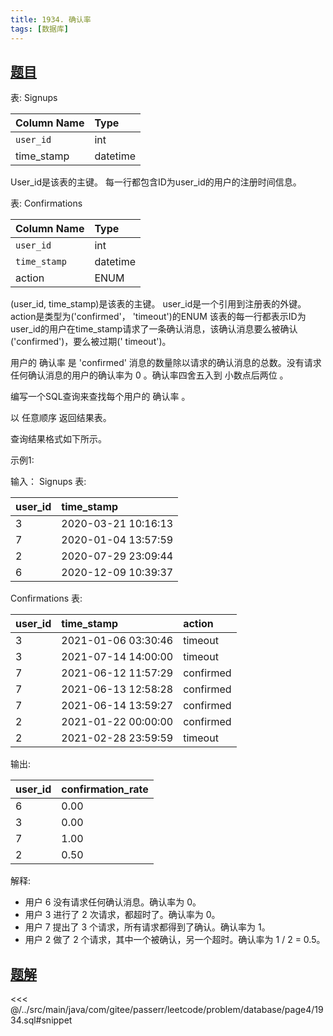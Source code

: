 ```yaml
---
title: 1934. 确认率
tags: [数据库]
---
```


## [题目](https://leetcode.cn/problems/confirmation-rate/)

表: Signups

| Column Name | Type     |
|:------------|:---------|
| `user_id`   | int      |
| time_stamp  | datetime |

User_id是该表的主键。
每一行都包含ID为user_id的用户的注册时间信息。

表: Confirmations

| Column Name  | Type     |
|:-------------|:---------|
| `user_id`    | int      |
| `time_stamp` | datetime |
| action       | ENUM     |

(user_id, time_stamp)是该表的主键。
user_id是一个引用到注册表的外键。
action是类型为('confirmed'， 'timeout')的ENUM
该表的每一行都表示ID为user_id的用户在time_stamp请求了一条确认消息，该确认消息要么被确认('confirmed')，要么被过期('
timeout')。

用户的 确认率 是 'confirmed' 消息的数量除以请求的确认消息的总数。没有请求任何确认消息的用户的确认率为 0 。确认率四舍五入到
小数点后两位 。

编写一个SQL查询来查找每个用户的 确认率 。

以 任意顺序 返回结果表。

查询结果格式如下所示。

示例1:

输入：
Signups 表:

| user_id | time_stamp          |
|:--------|:--------------------|
| 3       | 2020-03-21 10:16:13 |
| 7       | 2020-01-04 13:57:59 |
| 2       | 2020-07-29 23:09:44 |
| 6       | 2020-12-09 10:39:37 |

Confirmations 表:

| user_id | time_stamp          | action    |
|:--------|:--------------------|:----------|
| 3       | 2021-01-06 03:30:46 | timeout   |
| 3       | 2021-07-14 14:00:00 | timeout   |
| 7       | 2021-06-12 11:57:29 | confirmed |
| 7       | 2021-06-13 12:58:28 | confirmed |
| 7       | 2021-06-14 13:59:27 | confirmed |
| 2       | 2021-01-22 00:00:00 | confirmed |
| 2       | 2021-02-28 23:59:59 | timeout   |

输出:

| user_id | confirmation_rate |
|:--------|:------------------|
| 6       | 0.00              |
| 3       | 0.00              |
| 7       | 1.00              |
| 2       | 0.50              |

解释:

- 用户 6 没有请求任何确认消息。确认率为 0。
- 用户 3 进行了 2 次请求，都超时了。确认率为 0。
- 用户 7 提出了 3 个请求，所有请求都得到了确认。确认率为 1。
- 用户 2 做了 2 个请求，其中一个被确认，另一个超时。确认率为 1 / 2 = 0.5。

## [题解](https://github.com/PasseRR/JavaLeetCode/blob/master/src/main/java/com/gitee/passerr/leetcode/problem/database/page4/1934.sql)

<<< @/../src/main/java/com/gitee/passerr/leetcode/problem/database/page4/1934.sql#snippet
